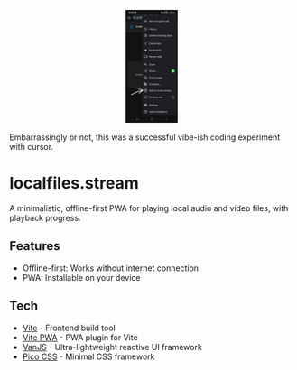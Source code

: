 <p align="center">
<img height="200px" src="./download_app.jpg"/></p>

Embarrassingly or not, this was a successful vibe-ish coding experiment with cursor.

# localfiles.stream

A minimalistic, offline-first PWA for playing local audio and video files, with playback progress.

## Features

- Offline-first: Works without internet connection
- PWA: Installable on your device

## Tech
- [Vite](https://v5.vite.dev/) - Frontend build tool
- [Vite PWA](https://vite-pwa-org.netlify.app/) - PWA plugin for Vite
- [VanJS](https://vanjs.org/) - Ultra-lightweight reactive UI framework
- [Pico CSS](https://picocss.com/) - Minimal CSS framework
